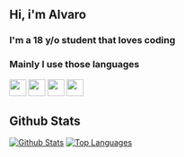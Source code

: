 ## Hi, i'm Alvaro
### I'm a 18 y/o student that loves coding

### Mainly I use those languages
<code><a href="https://www.rust-lang.org/" target="_blank"><img height="30" src="https://raw.githubusercontent.com/AlvaroMS25/AlvaroMS_25/master/assets/rust.png"></a></code>
<code><a href="https://www.python.org/" target="_blank"><img height="30" src="https://raw.githubusercontent.com/AlvaroMS25/AlvaroMS_25/master/assets/python.png"></a></code>
<code><a href="https://www.typescriptlang.org/" target="_blank"><img height="30" src="https://raw.githubusercontent.com/AlvaroMS25/AlvaroMS_25/master/assets/typescript.png"></a></code>
<code><a href="https://developer.mozilla.org/en-US/docs/Web/JavaScript" target="_blank"><img height="30" src="https://raw.githubusercontent.com/AlvaroMS25/AlvaroMS_25/master/assets/javascript.png"></a></code>

## Github Stats

[![Github Stats](https://github-readme-stats.vercel.app/api?username=AlvaroMS25&show_icons=true&theme=tokyonight)](https://github.com/AlvaroMS25)
[![Top Languages](https://github-readme-stats.vercel.app/api/top-langs/?username=AlvaroMS25&theme=tokyonight&layout=compact)](https://github.com/AlvaroMS25)
